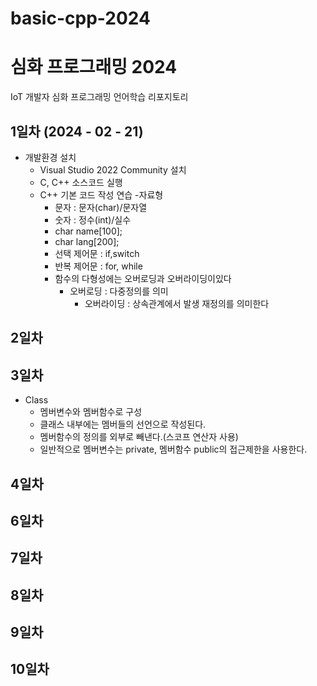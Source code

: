 # basic-cpp-2024
# 심화 프로그래밍 2024
IoT 개발자 심화 프로그래밍 언어학습 리포지토리

## 1일차 (2024 - 02 - 21)
- 개발환경 설치
	- Visual Studio 2022 Community 설치
	- C, C++ 소스코드 실행
   	- C++ 기본 코드 작성 연습 
	-자료형
  		- 문자 : 문자(char)/문자열
  	 	- 숫자 : 정수(int)/실수
   	 	- char name[100];
   	  	- char lang[200];
   	  - 선택 제어문 : if,switch
   	  - 반복 제어문 : for, while
   	  - 함수의 다형성에는 오버로딩과 오버라이딩이있다
   	  	- 오버로딩 : 다중정의를 의미
   	    	- 오버라이딩 : 상속관계에서 발생 재정의를 의미한다
 
   	   
## 2일차 

## 3일차
- Class
	- 멤버변수와 멤버함수로 구성
   	- 클래스 내부에는 멤버들의 선언으로 작성된다.
   	- 멤버함수의 정의를 외부로 빼낸다.(스코프 연산자 사용)
	- 일반적으로 멤버변수는 private,  멤버함수 public의 접근제한을 사용한다.
## 4일차

## 6일차

## 7일차 

## 8일차 

## 9일차 

## 10일차 
 
 
 
